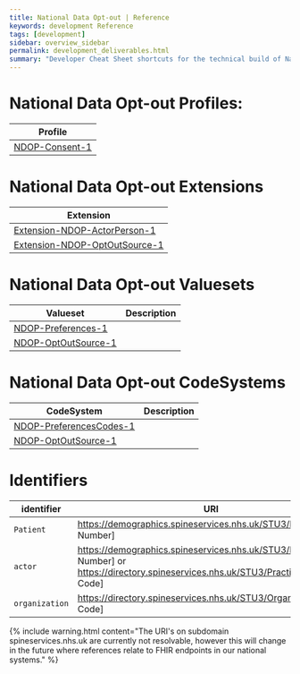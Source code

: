```yaml
---
title: National Data Opt-out | Reference
keywords: development Reference
tags: [development]
sidebar: overview_sidebar
permalink: development_deliverables.html
summary: "Developer Cheat Sheet shortcuts for the technical build of National Data Opt-out API."
---
```


# National Data Opt-out Profiles:

|Profile| 
|-------|
| [NDOP-Consent-1](https://fhir.nhs.uk/STU3/StructureDefinition/NDOP-Consent-1) | 

# National Data Opt-out Extensions

|Extension|
|---------|
| [Extension-NDOP-ActorPerson-1](https://fhir.nhs.uk/STU3/StructureDefinition/Extension-NDOP-ActorPerson-1)|
| [Extension-NDOP-OptOutSource-1](https://fhir.nhs.uk/STU3/StructureDefinition/Extension-NDOP-OptOutSource-1)|


# National Data Opt-out Valuesets

|Valueset|Description|
|-------|-----------|
|[NDOP-Preferences-1](https://fhir.nhs.uk/STU3/ValueSet/NDOP-Preferences-1)|
|[NDOP-OptOutSource-1](https://fhir.nhs.uk/STU3/ValueSet/NDOP-OptOutSource-1)|

# National Data Opt-out CodeSystems

|CodeSystem|Description|
|-------|-----------|
|[NDOP-PreferencesCodes-1](https://fhir.nhs.uk/STU3/CodeSystem/NDOP-PreferenceCodes-1)|
|[NDOP-OptOutSource-1](https://fhir.nhs.uk/STU3/CodeSystem/NDOP-OptOutSource-1)|

# Identifiers #

| identifier | URI | Comment |
|--------------------------------------------|----------|----|
| `Patient` | https://demographics.spineservices.nhs.uk/STU3/Patient/[NHS Number] | Patient |
|`actor`|https://demographics.spineservices.nhs.uk/STU3/Patient/[NHS Number] or https://directory.spineservices.nhs.uk/STU3/Practitioner/[Org Code] | Patient or Practitioner|
|`organization`|https://directory.spineservices.nhs.uk/STU3/Organization/[Org Code] |NHS Digital (X26)|


{% include warning.html content="The URI's on subdomain spineservices.nhs.uk are currently not resolvable, however this will change in the future where references relate to FHIR endpoints in our national systems." %}